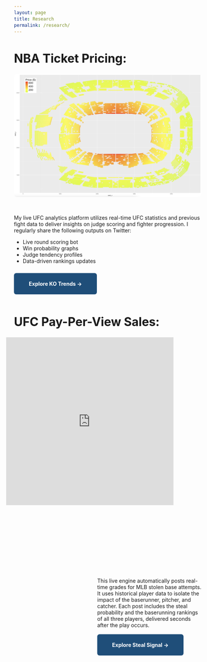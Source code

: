 ```yaml
---
layout: page
title: Research
permalink: /research/
---
```


<style>
  .page-heading {
    display: none;
  }
</style>

<h1 style="font-size: 32px; font-weight: bold;">NBA Ticket Pricing:</h1>

<div style="display: flex; flex-direction: row-reverse; gap: 30px; flex-wrap: wrap; align-items: flex-start; margin-bottom: 60px;">

  <!-- Image -->
  <div style="flex: 1; min-width: 500px;">
    <img src="/assets/nba/arena_heatmap.png" alt="KO Trends Preview" style="width: 100%; border-radius: 8px;" />
  </div>

  <!-- Text -->
  <div style="flex: 1; min-width: 200px;">
    <p>
      My live UFC analytics platform utilizes real-time UFC statistics and previous fight data to deliver insights on judge scoring and fighter progression. I regularly share the following outputs on Twitter:
    </p>
    <ul>
      <li>Live round scoring bot</li>
      <li>Win probability graphs</li>
      <li>Judge tendency profiles</li>
      <li>Data-driven rankings updates</li>
    </ul>
    <div style="height: 16px;"></div>
    <p>
      <a href="/platforms/ko-trends" style="background-color: #1F4E79; color: white; padding: 20px 40px; border-radius: 6px; text-decoration: none; font-weight: bold;">Explore KO Trends →</a>
    </p>
  </div>
</div>

<h1 style="font-size: 32px; font-weight: bold;">UFC Pay-Per-View Sales:</h1>

<div style="display: flex; flex-direction: row-reverse; gap: 30px; flex-wrap: wrap; align-items: flex-start;">

  <!-- Live Tool -->
  <div style="display: flex; justify-content: center;">
  <div style="transform: scale(0.75); transform-origin: top center; width: 600px; height: 600px;">
    <iframe 
      src="https://ryanoconnell.shinyapps.io/ufc_ppv_predictor/"
      style="border: none; width: 100%; height: 100%;">
    </iframe>
  </div>
</div>


  <!-- Text content -->
  <div style="flex: 1; min-width: 100px; max-width: 280px;">
    <p>
      This live engine automatically posts real-time grades for MLB stolen base attempts. It uses historical player data to isolate the impact of the baserunner, pitcher, and catcher. Each post includes the steal probability and the baserunning rankings of all three players, delivered seconds after the play occurs.
    </p>
    <div style="height: 8px;"></div>
    <p>
      <a href="/platforms/steal-signal" style="background-color: #1F4E79; color: white; padding: 20px 40px; border-radius: 6px; text-decoration: none; font-weight: bold;">Explore Steal Signal →</a>
    </p>
  </div>
</div>

